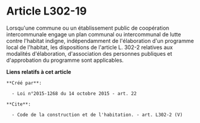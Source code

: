 # Article L302-19

Lorsqu'une commune ou un établissement public de coopération intercommunale engage un plan communal ou intercommunal de lutte
contre l'habitat indigne, indépendamment de l'élaboration d'un programme local de l'habitat, les dispositions de l'article L.
302-2 relatives aux modalités d'élaboration, d'association des personnes publiques et d'approbation du programme sont
applicables.

**Liens relatifs à cet article**

	**Créé par**:

	  - Loi n°2015-1268 du 14 octobre 2015 - art. 22

	**Cite**:

	  - Code de la construction et de l'habitation. - art. L302-2 (V)
